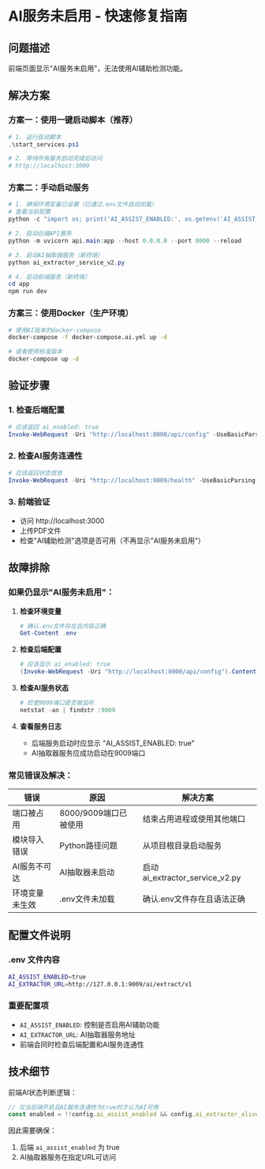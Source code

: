 # AI服务未启用 - 快速修复指南

## 问题描述
前端页面显示"AI服务未启用"，无法使用AI辅助检测功能。

## 解决方案

### 方案一：使用一键启动脚本（推荐）

```powershell
# 1. 运行启动脚本
.\start_services.ps1

# 2. 等待所有服务启动完成后访问
# http://localhost:3000
```

### 方案二：手动启动服务

```powershell
# 1. 确保环境变量已设置（已通过.env文件自动加载）
# 查看当前配置
python -c "import os; print('AI_ASSIST_ENABLED:', os.getenv('AI_ASSIST_ENABLED')); print('AI_EXTRACTOR_URL:', os.getenv('AI_EXTRACTOR_URL'))"

# 2. 启动后端API服务
python -m uvicorn api.main:app --host 0.0.0.0 --port 8000 --reload

# 3. 启动AI抽取器服务（新终端）
python ai_extractor_service_v2.py

# 4. 启动前端服务（新终端）
cd app
npm run dev
```

### 方案三：使用Docker（生产环境）

```bash
# 使用AI版本的docker-compose
docker-compose -f docker-compose.ai.yml up -d

# 或者使用标准版本
docker-compose up -d
```

## 验证步骤

### 1. 检查后端配置
```powershell
# 应该返回 ai_enabled: true
Invoke-WebRequest -Uri "http://localhost:8000/api/config" -UseBasicParsing
```

### 2. 检查AI服务连通性
```powershell  
# 应该返回状态信息
Invoke-WebRequest -Uri "http://localhost:9009/health" -UseBasicParsing
```

### 3. 前端验证
- 访问 http://localhost:3000
- 上传PDF文件
- 检查"AI辅助检测"选项是否可用（不再显示"AI服务未启用"）

## 故障排除

### 如果仍显示"AI服务未启用"：

1. **检查环境变量**
   ```powershell
   # 确认.env文件存在且内容正确
   Get-Content .env
   ```

2. **检查后端配置**
   ```powershell
   # 应该显示 ai_enabled: true
   (Invoke-WebRequest -Uri "http://localhost:8000/api/config").Content | ConvertFrom-Json
   ```

3. **检查AI服务状态**
   ```powershell
   # 检查9009端口是否被监听
   netstat -an | findstr :9009
   ```

4. **查看服务日志**
   - 后端服务启动时应显示 "AI_ASSIST_ENABLED: true"
   - AI抽取器服务应成功启动在9009端口

### 常见错误及解决：

| 错误 | 原因 | 解决方案 |
|------|------|----------|
| 端口被占用 | 8000/9009端口已被使用 | 结束占用进程或使用其他端口 |
| 模块导入错误 | Python路径问题 | 从项目根目录启动服务 |
| AI服务不可达 | AI抽取器未启动 | 启动 ai_extractor_service_v2.py |
| 环境变量未生效 | .env文件未加载 | 确认.env文件存在且语法正确 |

## 配置文件说明

### .env 文件内容
```bash
AI_ASSIST_ENABLED=true
AI_EXTRACTOR_URL=http://127.0.0.1:9009/ai/extract/v1
```

### 重要配置项
- `AI_ASSIST_ENABLED`: 控制是否启用AI辅助功能
- `AI_EXTRACTOR_URL`: AI抽取器服务地址
- 前端会同时检查后端配置和AI服务连通性

## 技术细节

前端AI状态判断逻辑：
```typescript
// 仅当后端开启且AI服务连通性为true时才认为AI可用
const enabled = !!config.ai_assist_enabled && config.ai_extractor_alive === true;
```

因此需要确保：
1. 后端 `ai_assist_enabled` 为 true
2. AI抽取器服务在指定URL可访问